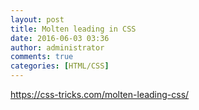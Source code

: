 ```yaml
---
layout: post
title: Molten leading in CSS
date: 2016-06-03 03:36
author: administrator
comments: true
categories: [HTML/CSS]
---
```

<a href="https://css-tricks.com/molten-leading-css/">https://css-tricks.com/molten-leading-css/</a>
